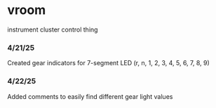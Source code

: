 # vroom
instrument cluster control thing


### 4/21/25
Created gear indicators for 7-segment LED (r, n, 1, 2, 3, 4, 5, 6, 7, 8, 9)

### 4/22/25
Added comments to easily find different gear light values
